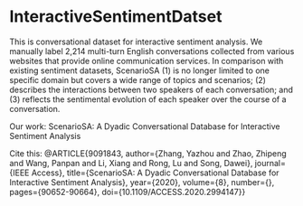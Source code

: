 # InteractiveSentimentDatset
This is conversational dataset for interactive sentiment analysis.
We manually label 2,214 multi-turn English conversations collected from various websites that provide online communication services. In comparison with existing sentiment datasets, ScenarioSA (1) is no longer limited to one specific domain but covers a wide range of topics and scenarios; (2) describes the interactions between two speakers of each conversation; and (3) reflects the sentimental evolution of each speaker over the course of a conversation.

Our work:
ScenarioSA: A Dyadic Conversational Database for Interactive Sentiment Analysis

Cite this:
@ARTICLE{9091843,  author={Zhang, Yazhou and Zhao, Zhipeng and Wang, Panpan and Li, Xiang and Rong, Lu and Song, Dawei},  journal={IEEE Access},   title={ScenarioSA: A Dyadic Conversational Database for Interactive Sentiment Analysis},   year={2020},  volume={8},  number={},  pages={90652-90664},  doi={10.1109/ACCESS.2020.2994147}}

